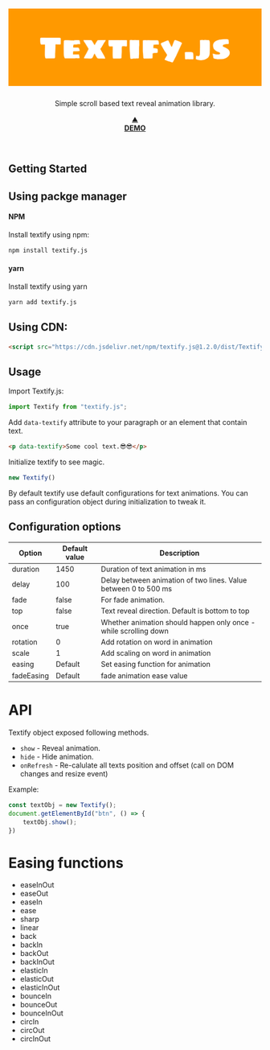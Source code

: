 <div align="center">
  <h1>
    <img width="600" src="./logo.png" alt="">
  </h1>
  <p>Simple scroll based text reveal animation library.</p>
  <p>
    <a href="https://maggix1404.github.io/Textify.js/" target="_blank">
    ⛰️<br>
    <b>DEMO</b></a>
  </p>
</div>
<br>

## Getting Started

## Using packge manager

#### NPM
Install textify using npm:
```sh
npm install textify.js
```

#### yarn
Install textify using yarn
```sh
yarn add textify.js
```

## Using CDN:
```html
<script src="https://cdn.jsdelivr.net/npm/textify.js@1.2.0/dist/Textify.min.js"></script>
```

## Usage
Import Textify.js:
```javascript
import Textify from "textify.js";
```

Add `data-textify` attribute to your paragraph or an element that contain text.
```html
<p data-textify>Some cool text.😎😎</p>
```

Initialize textify to see magic.
```javascript
new Textify()
```

<p>By default textify use default configurations for text animations. You can pass an configuration object during initialization to tweak it.</p>

## Configuration options

| Option | Default value | Description |
| ------ | ------ | ------ |
| duration | 1450 | Duration of text animation in ms |
| delay | 100 | Delay between animation of two lines. Value between 0 to 500 ms |
| fade | false | For fade animation. |
| top | false | Text reveal direction. Default is bottom to top |
| once | true | Whether animation should happen only once - while scrolling down |
| rotation | 0 | Add rotation on word in animation |
| scale | 1 | Add scaling on word in animation |
| easing | Default | Set easing function for animation |
| fadeEasing | Default | fade animation ease value |

# API
Textify object exposed following methods.
* `show` - Reveal animation.
* `hide` - Hide animation.
* `onRefresh` - Re-calulate all texts position and offset (call on DOM changes and resize event)

Example:
```javascript
const textObj = new Textify();
document.getElementById("btn", () => {
    textObj.show();
})
```

# Easing functions
* easeInOut
* easeOut
* easeIn
* ease
* sharp
* linear
* back
* backIn
* backOut
* backInOut
* elasticIn
* elasticOut
* elasticInOut
* bounceIn
* bounceOut
* bounceInOut
* circIn
* circOut
* circInOut
